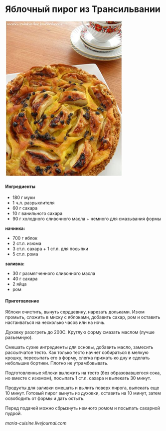# Яблочный пирог из Трансильвании

![Яблочный пирог из Трансильвании](../../pics/46534b62fc6437ff0bdff49f516b52b4.jpg)

#### Ингредиенты

* 180 г муки
* 1 ч.л. разрыхлителя
* 60 г сахара
* 10 г ванильного сахара
* 90 г холодного сливочного масла + немного для смазывания формы

**начинка:**

* 700 г яблок
* 2 ст.л. изюма
* 3 ст.л. сахара + 1 ст.л. для посыпки
* 5 ст.л. рома

**заливка:**

* 30 г размягченного сливочного масла
* 40 г сахара
* 2 яйца
* ром

#### Приготовление

Яблоки очистить, вынуть сердцевину, нарезать дольками. Изюм промыть, сложить в миску с яблоками, добавить сахар, ром и оставить настаиваться на несколько часов или на ночь.

Духовку разогреть до 200С. Круглую форму смазать маслом \(лучше разъемную\).

Смешать сухие ингредиенты для основы, добавить масло, замесить рассыпчатое тесто. Как только тесто начнет собираться в мелкую крошку, пересыпать его в форму, слегка прижать ко дну и сделать небольшие бортики. Плотно не утрамбовывать.

Подготовленные яблоки выложить на тесто \(без образовавшегося сока, но вместе с изюмом\), посыпать 1 ст.л. сахара и выпекать 30 минут.

Продукты для заливки смешать и вылить поверх пирога, выпекать еще 10 минут. Готовый пирог вынуть из духовки, оставить на 10 минут, затем освободить от формы и дать остыть.

Перед подачей можно сбрызнуть немного ромом и посыпать сахарной пудрой.

_maria-cuisine.livejournal.com_
